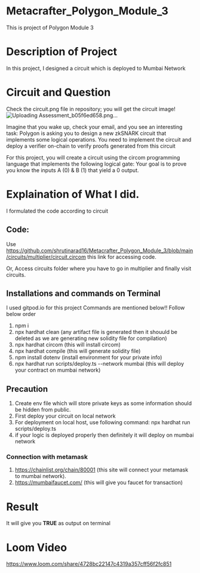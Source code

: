 # Metacrafter_Polygon_Module_3
This is project of Polygon Module 3
# Description of Project
In this project, I designed a circuit which is deployed to Mumbai Network

# Circuit and Question
Check the circuit.png file in repository; you will get the circuit image!
![Uploading Assessment_b05f6ed658.png…](https://authoring.metacrafters.io/assets/cms/Assessment_b05f6ed658.png?updated_at=2023-02-24T00:00:37.278Z)

Imagine that you wake up, check your email, and you see an interesting task: Polygon is asking you to design a new zkSNARK circuit that implements some logical operations. You need to implement the circuit and deploy a verifier on-chain to verify proofs generated from this circuit

For this project, you will create a circuit using the circom programming language that implements the following logical gate:
Your goal is to prove you know the inputs A (0) & B (1) that yield a 0 output.

# Explaination of What I did.
I formulated the code according to circuit
## Code:
Use https://github.com/shrutinarad16/Metacrafter_Polygon_Module_3/blob/main/circuits/multiplier/circuit.circom this link for accessing code.

Or, Access circuits folder where you have to go in multiplier and finally visit circuits.

## Installations and commands on Terminal
I used gitpod.io for this project
Commands are mentioned below!!
Follow below order
1) npm i
2) npx hardhat clean (any artifact file is generated then it shouuld be deleted as we are generating new solidity file for compilation)
3) npx hardhat circom (this will install circom)
4) npx hardhat compile (this will generate solidity file)
5) npm install dotenv (install environment for your private info)
6) npx hardhat run scripts/deploy.ts --network mumbai  (this will deploy your contract on mumbai network)

 ## Precaution
  1) Create env file which will store private keys as some information should be hidden from public.
  2) First deploy your circuit on local network
  3) For deployment on local host, use following command: npx hardhat run scripts/deploy.ts
  4) if your logic is deployed properly then definitely it will deploy on mumbai network

### Connection with metamask
1) https://chainlist.org/chain/80001 (this site will connect your metamask to mumbai network).
2) https://mumbaifaucet.com/ (this will give you faucet for transaction)

# Result
It will give you **TRUE** as output on terminal

# Loom Video
https://www.loom.com/share/4728bc22147c4319a357cff56f2fc851
   
   
 
